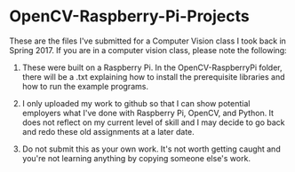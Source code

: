 # OpenCV-Raspberry-Pi-Projects
These are the files I've submitted for a Computer Vision class I took back in Spring 2017. If you are in a computer vision class, please note the following: 

1. These were built on a Raspberry Pi. In the OpenCV-RaspberryPi folder, there will be a .txt explaining how to install the prerequisite libraries and how to run the example programs. 

2. I only uploaded my work to github so that I can show potential employers what I've done with Raspberry Pi, OpenCV, and Python. It does not reflect on my current level of skill and I may decide to go back and redo these old assignments at a later date. 

3. Do not submit this as your own work. It's not worth getting caught and you're not learning anything by copying someone else's work.
